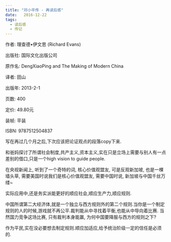 ```yaml
---
title: "邓小平传 - 再读后感"
date:   2016-12-22
tags:
  - 读后感
  - 传记
---
```


作者: 理查德•伊文思 (Richard Evans)

出版社: 国际文化出版公司

原作名: DengXiaoPing and The Making of Modern China

译者: 田山

出版年: 2013-2-1

页数: 400

定价: 49.80元

装帧: 平装

ISBN: 9787512504837

写在再过几个月之后,下次应该把论证观点的段落copy下来.

和爸妈探讨了所谓社会制度,共产主义,资本主义,实在只是立场上需要与别人有一点差别的借口,只是一个high vision to guide people.

在央视新闻上, 听到了一个奇特的词, 核心价值观盟友, 可是反观新加坡, 也是一棵墙头草, 需要美国时说我们是核心价值观盟友, 需要中国时说, 新加坡与中国千丝万缕~

实际应用中,还是务实派能更好的顺应社会,顺应生产力,顺应规则.

中国所谓第二大经济体,就是一个独立与西方规则外的第二个规则.当你是一个制定规则的人的时候,游戏就不再公平.裁判能从中寻找着平衡,也能从中导向着比赛. 当然国力竞争这场比赛, 只有裁判本身能赢, 为何中国要降服与西方的规则之下?

作为平民,实在没必要想去制定规则.顺应加适应,给予统治阶级一定的信任是必须的.
